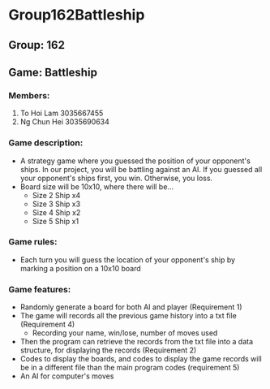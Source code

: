 # Group162Battleship

## Group: 162
## Game: Battleship
### Members:
1. To Hoi Lam 3035667455
2. Ng Chun Hei 3035690634

### Game description:
* A strategy game where you guessed the position of your opponent's ships. In our project, you will be battling against an AI. If you guessed all your opponent's ships first, you win. Otherwise, you loss.
* Board size will be 10x10, where there will be...
    * Size 2 Ship x4
    * Size 3 Ship x3
    * Size 4 Ship x2
    * Size 5 Ship x1

###  Game rules:
* Each turn you will guess the location of your opponent's ship by marking a position on a 10x10 board

### Game features:
* Randomly generate a board for both AI and player (Requirement 1)
* The game will records all the previous game history into a txt file (Requirement 4)
    * Recording your name, win/lose, number of moves used
* Then the program can retrieve the records from the txt file into a data structure, for displaying the records (Requirement 2)
* Codes to display the boards, and codes to display the game records will be in a different file than the main program codes (requirement 5)
* An AI for computer's moves
